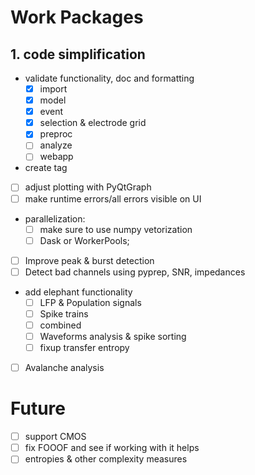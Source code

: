 # Work Packages
## 1. code simplification
- validate functionality, doc and formatting
    - [x] import
    - [x] model
    - [x] event
    - [x] selection & electrode grid
    - [x] preproc
    - [ ] analyze
    - [ ] webapp
- create tag
- [ ] adjust plotting with PyQtGraph
- [ ] make runtime errors/all errors visible on UI
- parallelization: 
    - [ ] make sure to use numpy vetorization
    - [ ] Dask or WorkerPools; 
- [ ] Improve peak & burst detection
- [ ] Detect bad channels using pyprep, SNR, impedances
- add elephant functionality
    - [ ] LFP & Population signals
    - [ ] Spike trains
    - [ ] combined
    - [ ] Waveforms analysis & spike sorting 
    - [ ] fixup transfer entropy
- [ ] Avalanche analysis


# Future
- [ ] support CMOS
- [ ] fix FOOOF and see if working with it helps
- [ ] entropies & other complexity measures
